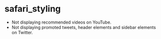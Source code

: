 # safari_styling

- Not displaying recommended videos on YouTube.
- Not displaying promoted tweets, header elements and sidebar elements on Twitter.
